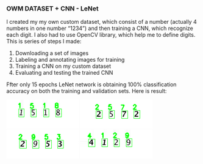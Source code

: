### OWM DATASET + CNN - LeNet

I created my my own custom dataset, which consist of a number (actually 4 numbers in one number “1234”)  and then training a CNN, which recognize each digit. I also had to use OpenCV library, which help me to define digits. This is series of steps I made:
1. Downloading a set of images
2. Labeling and annotating images for training 
3. Training a CNN on my custom dataset
4. Evaluating and testing the trained CNN

Ffter only 15 epochs LeNet network is obtaining 100% classification accuracy on both the training and validation sets.
Here is result:

![image_1518](image_1518.png)
![image_2572](image_2572.png)
![image_2953](image_2953.png)
![image_4129](image_4129.png)
